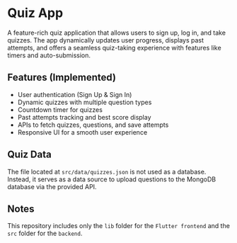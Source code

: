 # Quiz App

A feature-rich quiz application that allows users to sign up, log in, and take quizzes. The app dynamically updates user progress, displays past attempts, and offers a seamless quiz-taking experience with features like timers and auto-submission.


## Features (Implemented)

- User authentication (Sign Up & Sign In)
- Dynamic quizzes with multiple question types
- Countdown timer for quizzes
- Past attempts tracking and best score display
- APIs to fetch quizzes, questions, and save attempts
- Responsive UI for a smooth user experience


## Quiz Data

The file located at `src/data/quizzes.json` is not used as a database. Instead, it serves as a data source to upload questions to the MongoDB database via the provided API.

## Notes

This repository includes only the `lib` folder for the `Flutter frontend` and the `src` folder for the `backend`.